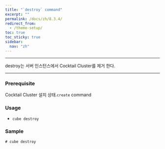 ```yaml
---
title: "`destroy` command"
excerpt: ""
permalink: /docs/zh/8.3.4/
redirect_from:
  - /theme-setup/
toc: true
toc_sticky: true
sidebar:
  nav: "zh"
---
```


---
destroy는 서버 인스턴스에서 Cocktail Cluster를 제거 한다. 

---

### Prerequisite
Cocktail Cluster 설치 상태.`create` command 


### Usage

* `cube destroy`


### Sample
```
# cube destroy
```